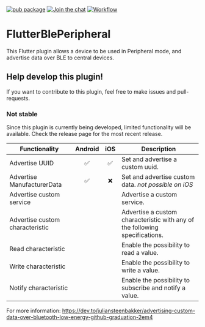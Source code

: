 
[![pub package](https://img.shields.io/pub/v/flutter_ble_peripheral?include_prereleases)](https://pub.dartlang.org/packages/flutter_ble_peripheral)
[![Join the chat](https://badges.gitter.im/Join%20Chat.svg)](https://gitter.im/flutter_ble_peripheral/community)
[![Workflow](https://github.com/juliansteenbakker/flutter_ble_peripheral/workflows/Build%20Flutter/badge.svg?branch=master)](https://github.com/juliansteenbakker/flutter_ble_peripheral/actions)

# FlutterBlePeripheral

This Flutter plugin allows a device to be used in Peripheral mode, and advertise data over BLE to central devices.

## Help develop this plugin!

If you want to contribute to this plugin, feel free to make issues and pull-requests.

### Not stable

Since this plugin is currently being developed, limited functionality will be available. Check the release page for the most recent release.

| Functionality        | Android           | iOS  | Description |
| -------------------- |:----------------:|:-----:| --------------|
| Advertise UUID     | :white_check_mark: | :white_check_mark:  | Set and advertise a custom uuid. |
| Advertise ManufacturerData     | :white_check_mark: | :x:  | Set and advertise custom data. *not possible on iOS* |
| Advertise custom service    |  |   | Advertise a custom service. |
| Advertise custom characteristic   |   |   | Advertise a custom characteristic with any of the following specifications. |
| Read characteristic     |  |   | Enable the possibility to read a value. |
| Write characteristic     |  |   | Enable the possibility to write a value. |
| Notify characteristic    |  |   | Enable the possibility to subscribe and notify a value. |

For more information: 
https://dev.to/juliansteenbakker/advertising-custom-data-over-bluetooth-low-energy-github-graduation-2em4

